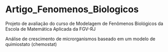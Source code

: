# Artigo_Fenomenos_Biologicos
Projeto de avaliação do curso de Modelagem de Fenômenos Biológicos da Escola de Matemática Aplicada da FGV-RJ

Análise de crescimento de microrganismos baseado em um modelo de quimiostato (chemostat)
